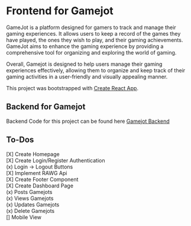 # Frontend for Gamejot

GameJot is a platform designed for gamers to track and manage their gaming experiences. It allows users to keep a record of the games they have played, the ones they wish to play, and their gaming achievements. GameJot aims to enhance the gaming experience by providing a comprehensive tool for organizing and exploring the world of gaming.

Overall, Gamejot is designed to help users manage their gaming experiences effectively, allowing them to organize and keep track of their gaming activities in a user-friendly and visually appealing manner.

This project was bootstrapped with [Create React App](https://github.com/facebook/create-react-app).

## Backend for Gamejot

Backend Code for this project can be found here [Gamejot Backend](https://github.com/vvndre/Gamejot-Backend)

## To-Dos

[X] Create Homepage \
[X] Create Login/Register Authentication \
 (x) Login -> Logout Buttons \
[X] Implement RAWG Api \
[X] Create Footer Component \
[X] Create Dashboard Page \
 (x) Posts Gamejots \
 (x) Views Gamejots \
 (x) Updates Gamejots \
 (x) Delete Gamejots \
[] Mobile View